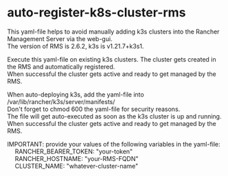 # auto-register-k8s-cluster-rms

This yaml-file helps to avoid manually adding k3s clusters into the Rancher Management Server via the web-gui. <br >
The version of RMS is 2.6.2, k3s is v1.21.7+k3s1.

Execute this yaml-file on existing k3s clusters. The cluster gets created in the RMS and automatically registered. <br >
When successful the cluster gets active and ready to get managed by the RMS.


When auto-deploying k3s, add the yaml-file into /var/lib/rancher/k3s/server/manifests/ <br >
Don't forget to chmod 600 the yaml-file for security reasons. <br >
The file will get auto-executed as soon as the k3s cluster is up and running.
When successful the cluster gets active and ready to get managed by the RMS.


IMPORTANT: provide your values of the following variables in the yaml-file: <br >
&emsp; RANCHER_BEARER_TOKEN: "your-token" <br >
&emsp; RANCHER_HOSTNAME: "your-RMS-FQDN" <br >
&emsp; CLUSTER_NAME: "whatever-cluster-name"
